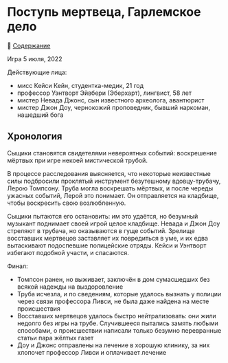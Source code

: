 # Поступь мертвеца, Гарлемское дело

🔖 [Содержание](https://github.com/8kto/ttrpg-recaps/tree/main/Call-of-Cthulhu/Club-of-Explorers-of-the-Unknown)

Игра 5 июля, 2022

Действующие лица:
+ мисс Кейси Кейн, студентка-медик, 21 год
+ профессор Уэнтворт Эйвбери (Эберхарт), лингвист, 58 лет
+ мистер Невада Джонс, сын известного археолога, авантюрист
+ мистер Джон Доу, чернокожий проповедник, бывший наркоман, нашедший бога

## Хронология
Сыщики становятся свидетелями невероятных событий: воскрешение мёртвых при игре некоей мистической трубой. 

В процессе расследования выясняется, что некоторые неизвестные силы подбросили проклятый инструмент безутешному вдовцу-трубачу, Лерою Томпсону. Труба могла воскрешать мёртвых, и после череды ужасных событий, Лерой это понимает. Он отправляется на кладбище, чтобы воскресить свою возлюбленную.

Сыщики пытаются его остановить: им это удаётся, но безумный музыкант поднимает своей игрой целое кладбище. Невада и Джон Доу стреляют в трубача, но оказываются в гуще событий. Зрелище восставших мертвецов заставляет их повредиться в уме, и их едва вытаскивают подоспевшие полицейские отряды. Кейси и Уэнтворт избегают подобной участи, и спасаются.

Финал:
+ Томпсон ранен, но выживает, заключён в дом сумасшедших без всякой надежды на выздоровление
+ Труба исчезла, и по сведениям, которые удалось вызнать у полиции через связи профессора Ливси, не была даже найдена на месте происшествия
+ Восставших мертвецов удалось быстро нейтрализовать: они жили недолго без игры на трубе. Случившееся пытались замять любыми способами, о происшествии написали только безумно перевранные статьи пара жёлтых газет
+ Доу и Джонс отправлены на лечение в хорошую клинику, за них хлопочет профессор Ливси и оплачивает лечение
